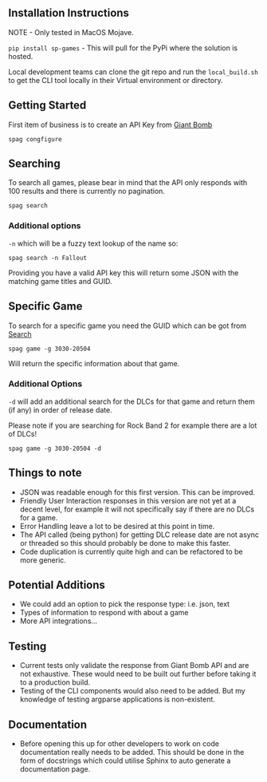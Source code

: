 ## Installation Instructions

NOTE - Only tested in MacOS Mojave.

`pip install sp-games` - This will pull for the PyPi where the solution is hosted.

Local development teams can clone the git repo and run the `local_build.sh` to get the CLI tool locally in their Virtual environment or directory.

## Getting Started

First item of business is to create an API Key from [Giant Bomb](https://www.giantbomb.com/api/)

`spag congfigure`

## Searching

To search all games, please bear in mind that the API only responds with 100 results and there is currently no pagination.

`spag search`

### Additional options 

`-n` which will be a fuzzy text lookup of the name so:

`spag search -n Fallout`

Providing you have a valid API key this will return some JSON with the matching game titles and GUID.

## Specific Game

To search for a specific game you need the GUID which can be got from [Search](#searching)

`spag game -g 3030-20504`

Will return the specific information about that game.

### Additional Options

`-d` will add an additional search for the DLCs for that game and return them (if any) in order of release date.

Please note if you are searching for Rock Band 2 for example there are a lot of DLCs!

`spag game -g 3030-20504 -d`

## Things to note

- JSON was readable enough for this first version.  This can be improved.
- Friendly User Interaction responses in this version are not yet at a decent level, for example it will not specifically say if there are no DLCs for a game.
- Error Handling leave a lot to be desired at this point in time.
- The API called (being python) for getting DLC release date are not async or threaded so this should probably be done to make this faster.
- Code duplication is currently quite high and can be refactored to be more generic.

## Potential Additions
- We could add an option to pick the response type: i.e. json, text
- Types of information to respond with about a game
- More API integrations...
 
## Testing
- Current tests only validate the response from Giant Bomb API and are not exhaustive.  These would need to be built out further before taking it to a production build.
- Testing of the CLI components would also need to be added.  But my knowledge of testing argparse applications is non-existent.

## Documentation
- Before opening this up for other developers to work on code documentation really needs to be added.  This should be done in the form of docstrings which could utilise Sphinx to auto generate a documentation page.